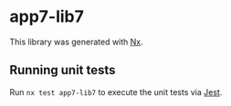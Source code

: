 # app7-lib7

This library was generated with [Nx](https://nx.dev).

## Running unit tests

Run `nx test app7-lib7` to execute the unit tests via [Jest](https://jestjs.io).
